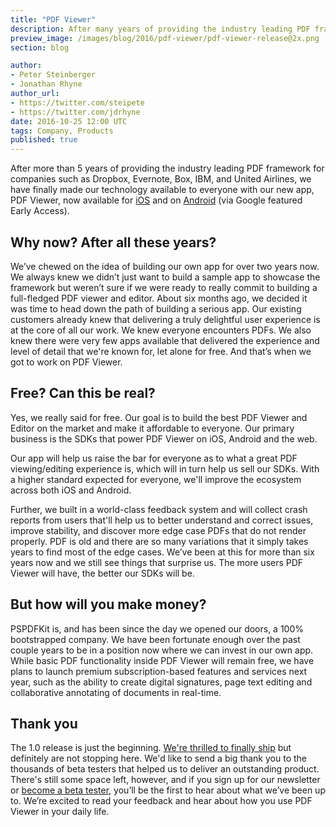 ```yaml
---
title: "PDF Viewer"
description: After many years of providing the industry leading PDF framework for companies, PDF Viewer is now available for iOS and Android.
preview_image: /images/blog/2016/pdf-viewer/pdf-viewer-release@2x.png
section: blog

author:
- Peter Steinberger
- Jonathan Rhyne
author_url:
- https://twitter.com/steipete
- https://twitter.com/jdrhyne
date: 2016-10-25 12:00 UTC
tags: Company, Products
published: true
---
```


After more than 5 years of providing the industry leading PDF framework for companies such as Dropbox, Evernote, Box, IBM, and United Airlines, we have finally made our technology available to everyone with our new app, PDF Viewer, now available for [iOS](https://pdfviewer.io/store-ios) and on [Android](https://pdfviewer.io/store-android) (via Google featured Early Access).

## Why now? After all these years?

We’ve chewed on the idea of building our own app for over two years now. We always knew we didn’t just want to build a sample app to showcase the framework but weren’t sure if we were ready to really commit to building a full-fledged PDF viewer and editor. About six months ago, we decided it was time to head down the path of building a serious app. Our existing customers already knew that delivering a truly delightful user experience is at the core of all our work. We knew everyone encounters PDFs. We also knew there were very few apps available that delivered the experience and level of detail that we're known for, let alone for free. And that’s when we got to work on PDF Viewer.

## Free? Can this be real?

Yes, we really said for free. Our goal is to build the best PDF Viewer and Editor on the market and make it affordable to everyone. Our primary business is the SDKs that power PDF Viewer on iOS, Android and the web.

Our app will help us raise the bar for everyone as to what a great PDF viewing/editing experience is, which will in turn help us sell our SDKs. With a higher standard expected for everyone, we'll improve the ecosystem across both iOS and Android.

Further, we built in a world-class feedback system and will collect crash reports from users that'll help us to better understand and correct issues, improve stability, and discover more edge case PDFs that do not render properly. PDF is old and there are so many variations that it simply takes years to find most of the edge cases. We’ve been at this for more than six years now and we still see things that surprise us. The more users PDF Viewer will have, the better our SDKs will be.

## But how will you make money?

PSPDFKit is, and has been since the day we opened our doors, a 100% bootstrapped company. We have been fortunate enough over the past couple years to be in a position now where we can invest in our own app. While basic PDF functionality inside PDF Viewer will remain free, we have plans to launch premium subscription-based features and services next year, such as the ability to create digital signatures, page text editing and collaborative annotating of documents in real-time.

## Thank you

The 1.0 release is just the beginning. [We're thrilled to finally ship](https://pdfviewer.io) but definitely are not stopping here. We'd like to send a big thank you to the thousands of beta testers that helped us to deliver an outstanding product. There's still some space left, however, and if you sign up for our newsletter or [become a beta tester](http://boarding-ios.pspdfkit.com/), you’ll be the first to hear about what we’ve been up to. We’re excited to read your feedback and hear about how you use PDF Viewer in your daily life.
